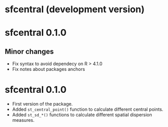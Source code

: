 # sfcentral (development version)

# sfcentral 0.1.0

## Minor changes

* Fix syntax to avoid dependecy on R > 4.1.0
* Fix notes about packages anchors

# sfcentral 0.1.0

* First version of the package.
* Added `st_central_point()` function to calculate different central points.
* Added `st_sd_*()` functions to calculate different spatial dispersion measures.
